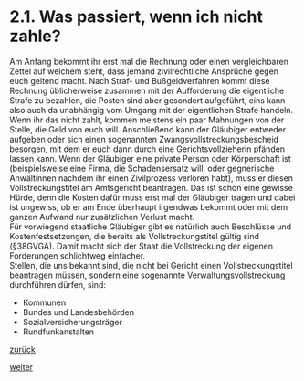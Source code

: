 # 2.1. Was passiert, wenn ich nicht zahle?



[//]: # (2.1.-Was-passiert-wenn-ich-nicht-zahle)
[//]: # (files/2019/05/2.1.-Was-passiert-wenn-ich-nicht-zahle.png)


Am Anfang bekommt ihr erst mal die Rechnung oder einen vergleichbaren Zettel auf welchem steht, dass jemand zivilrechtliche Ansprüche gegen euch geltend macht. Nach Straf- und Bußgeldverfahren kommt diese Rechnung üblicherweise zusammen mit der Aufforderung die eigentliche Strafe zu bezahlen, die Posten sind aber gesondert aufgeführt, eins kann also auch da unabhängig vom Umgang mit der eigentlichen Strafe handeln. Wenn ihr das nicht zahlt, kommen meistens ein paar Mahnungen von der Stelle, die Geld von euch will. Anschließend kann der Gläubiger entweder aufgeben oder sich einen sogenannten Zwangsvollstreckungsbescheid besorgen, mit dem er euch dann durch eine Gerichtsvollzieherin pfänden lassen kann. Wenn der Gläubiger eine private Person oder Körperschaft ist (beispielsweise eine Firma, die Schadensersatz will, oder gegnerische Anwältinnen nachdem ihr einen Zivilprozess verloren habt), muss er diesen Vollstreckungstitel am Amtsgericht beantragen. Das ist schon eine gewisse Hürde, denn die Kosten dafür muss erst mal der Gläubiger tragen und dabei ist ungewiss, ob er am Ende überhaupt irgendwas bekommt oder mit dem ganzen Aufwand nur zusätzlichen Verlust macht.  
Für vorwiegend staatliche Gläubiger gibt es natürlich auch Beschlüsse und Kostenfestsetzungen, die bereits als Vollstreckungstitel gültig sind (§38GVGA). Damit macht sich der Staat die Vollstreckung der eigenen Forderungen schlichtweg einfacher.  
Stellen, die uns bekannt sind, die nicht bei Gericht einen Vollstreckungstitel beantragen müssen, sondern eine sogenannte Verwaltungsvollstreckung durchführen dürfen, sind:

*   Kommunen
*   Bundes und Landesbehörden
*   Sozialversicherungsträger
*   Rundfunkanstalten

[zurück](2-der-umgang-mit-zivilrechtlichen-forderungen-2.md)

[weiter](2-1-1-der-vollstreckungstitel-2.md)
